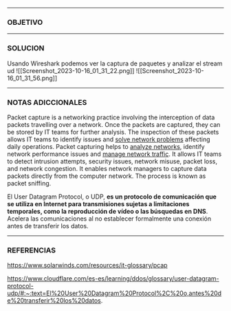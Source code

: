 ----
### OBJETIVO 

---
### SOLUCION
Usando Wireshark podemos ver la captura de paquetes y analizar el stream ud
![[Screenshot_2023-10-16_01_31_22.png]]
![[Screenshot_2023-10-16_01_31_56.png]]

---
### NOTAS ADICCIONALES
Packet capture is a networking practice involving the interception of data packets travelling over a network. Once the packets are captured, they can be stored by IT teams for further analysis. The inspection of these packets allows IT teams to identify issues and [solve network problems](https://www.solarwinds.com/network-performance-monitor/use-cases/network-troubleshooting) affecting daily operations.
Packet capturing helps to [analyze networks](https://www.solarwinds.com/network-performance-monitor/use-cases/network-performance-analyzer), identify network performance issues and [manage network traffic](https://www.solarwinds.com/netflow-traffic-analyzer/use-cases/network-traffic-management). It allows IT teams to detect intrusion attempts, security issues, network misuse, packet loss, and network congestion. It enables network managers to capture data packets directly from the computer network. The process is known as packet sniffing.

El User Datagram Protocol, o UDP, **es un protocolo de comunicación que se utiliza en Internet para transmisiones sujetas a limitaciones temporales, como la reproducción de vídeo o las búsquedas en DNS**. Acelera las comunicaciones al no establecer formalmente una conexión antes de transferir los datos.


---
### REFERENCIAS
https://www.solarwinds.com/resources/it-glossary/pcap

https://www.cloudflare.com/es-es/learning/ddos/glossary/user-datagram-protocol-udp/#:~:text=El%20User%20Datagram%20Protocol%2C%20o,antes%20de%20transferir%20los%20datos.